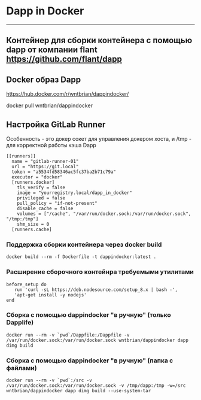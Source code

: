 # Dapp in Docker

----
Контейнер для сборки контейнера с помощью dapp от компании flant
https://github.com/flant/dapp
----
## Docker образ Dapp
https://hub.docker.com/r/wntbrian/dappindocker/

docker pull wntbrian/dappindocker

## Настройка GitLab Runner
Особенность - это докер сокет для управления докером хоста, и /tmp - для корректной работы кэша Dapp
```
[[runners]]
  name = "gitlab-runner-01"
  url = "https://git.local"
  token = "a5534fd58346ac5fc37ba2b71c79a"
  executor = "docker"
  [runners.docker]
    tls_verify = false
    image = "yourregistry.local/dapp_in_docker"
    privileged = false
    pull_policy = "if-not-present"
    disable_cache = false
    volumes = ["/cache", "/var/run/docker.sock:/var/run/docker.sock", "/tmp:/tmp"]
    shm_size = 0
  [runners.cache]
```

### Поддержка сборки контейнера через docker build
```
docker build --rm -f Dockerfile -t dappindocker:latest .
```

### Расширение сборочного контейнра требуемыми утилитами
```
before_setup do
   run 'curl -sL https://deb.nodesource.com/setup_8.x | bash -',
   'apt-get install -y nodejs'
end
```

### Сборка с помощью dappindocker "в ручную" (только Dapplife)
```
docker run --rm -v `pwd`/Dappfile:/Dappfile -v /var/run/docker.sock:/var/run/docker.sock wntbrian/dappindocker dapp dimg build
```
### Сборка с помощью dappindocker "в ручную" (папка с файлами)
```
docker run --rm -v `pwd`:/src -v /var/run/docker.sock:/var/run/docker.sock -v /tmp/dapp:/tmp -w=/src wntbrian/dappindocker dapp dimg build --use-system-tar
```

